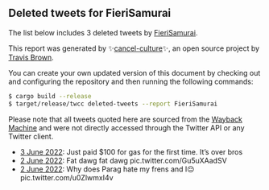 ## Deleted tweets for FieriSamurai

The list below includes 3 deleted tweets by
[FieriSamurai](https://twitter.com/FieriSamurai).



This report was generated by ✨[cancel-culture](https://github.com/travisbrown/cancel-culture)✨,
an open source project by [Travis Brown](https://twitter.com/travisbrown).

You can create your own updated version of this document by checking out and configuring the
repository and then running the following commands:

```bash
$ cargo build --release
$ target/release/twcc deleted-tweets --report FieriSamurai
```

Please note that all tweets quoted here are sourced from the
[Wayback Machine](https://web.archive.org) and were not directly accessed through the Twitter API or
any Twitter client.

* [ 3 June 2022](https://web.archive.org/web/20220603035741/https://twitter.com/FieriSamurai/status/1532569037619793921): Just paid $100 for gas for the first time. It’s over bros <!--1532569037619793921-->
* [ 2 June 2022](https://web.archive.org/web/20220602231334/https://twitter.com/FieriSamurai/status/1532500440872517651): Fat dawg fat dawg pic.twitter.com/Gu5uXAadSV <!--1532500440872517651-->
* [ 2 June 2022](https://web.archive.org/web/20220602230505/https://twitter.com/FieriSamurai/status/1532498528408424450): Why does Parag hate my frens and I😔 pic.twitter.com/u0ZlwmxI4v <!--1532498528408424450-->
